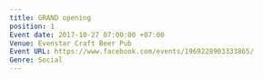 ```yaml
---
title: GRAND opening
position: 1
Event date: 2017-10-27 07:00:00 +07:00
Venue: Evenstar Craft Beer Pub
Event URL: https://www.facebook.com/events/1969228903333865/
Genre: Social
---
```


